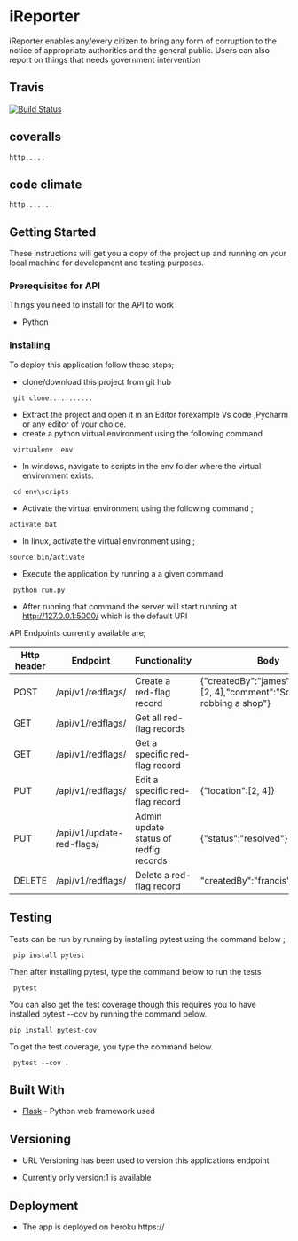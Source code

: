 # iReporter
iReporter enables any/every citizen to bring any form of corruption to the notice of appropriate authorities and the general public. Users can also report on things that needs government intervention
## Travis
[![Build Status](https://travis-ci.org/engjames/iReporter.svg?branch=cha2_finished_api)](https://travis-ci.org/engjames/iReporter)

## coveralls
```
http.....
```
## code climate
```
http.......
```
## Getting Started

These instructions will get you a copy of the project up and running on your local machine for development and testing purposes. 


### Prerequisites for API

Things you need to install for the API to work

* Python 

### Installing

To deploy this application follow these steps;
* clone/download this project from git hub
```
 git clone...........

```
* Extract the project and open it in an Editor forexample Vs code ,Pycharm or any editor of your choice.
* create a python virtual environment using the following command
```
 virtualenv  env 

``` 
* In windows, navigate to scripts in the env folder where the virtual environment exists.
```
 cd env\scripts

```
*  Activate the virtual environment using the following command ;
```
activate.bat

```
* In linux, activate the virtual environment using ;
```
source bin/activate

```
* Execute the application by running a a given command

```
 python run.py

``` 

* After running that command the server will start running at http://127.0.0.1:5000/ which is the default URI 

API Endpoints currently available are;

|__Http header__| __Endpoint__ | __Functionality__    | __Body__  |
|------|-------------|------------|--------------------------------|
|POST|  /api/v1/redflags/      | Create a ​red-flag​ record     | {"createdBy":"james","location":[2, 4],"comment":"Someone is robbing a shop"}                                |
|GET|  /api/v1/redflags/      | Get all ​red-flag​ records  |                             |
|GET|  /api/v1/redflags/<id>    | Get a specific ​red-flag​ record    |                   |
|PUT| /api/v1/redflags/<id>    |  Edit a specific ​red-flag​ record| {"location":[2, 4]}  |
|PUT| /api/v1/update-red-flags/<id> |  Admin update status of redflg records|{"status":"resolved"}  |
|DELETE|  /api/v1/redflags/<id>   | Delete a ​red-flag​ record  | "createdBy":"francis"   |

## Testing 

Tests can be run by running by installing pytest using the command below ;
```
 pip install pytest

```
Then after installing pytest, type the command below to run the tests
```
 pytest

```

You can also get the test coverage though this requires you to have installed pytest --cov by running the command below.
```
pip install pytest-cov
```
To get the test coverage, you type the command below.
```
 pytest --cov .
```

## Built With

* [Flask](http://flask.pocoo.org/docs/1.0/) - Python web framework used

## Versioning

* URL Versioning has been used to version this applications endpoint 

* Currently only version:1 is available 

## Deployment

* The app is deployed on heroku  https://